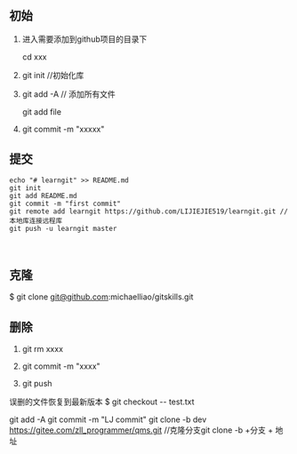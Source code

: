 ## 初始

1. 进入需要添加到github项目的目录下

   cd xxx

2. git init            //初始化库

3. git add -A       // 添加所有文件

   git add file

4. git commit -m "xxxxx"




提交
----------------------------------------------------------------------
	echo "# learngit" >> README.md
	git init
	git add README.md
	git commit -m "first commit"
	git remote add learngit https://github.com/LIJIEJIE519/learngit.git	// 本地库连接远程库
	git push -u learngit master


​	


克隆
---------------------------------
$ git clone git@github.com:michaelliao/gitskills.git


删除
-----------------------------
1. git rm xxxx   

2. git commit -m "xxxx"
3. git push 

误删的文件恢复到最新版本
$ git checkout -- test.txt

git add -A
git commit -m "LJ commit"
git clone -b dev https://gitee.com/zll_programmer/qms.git		//克隆分支git clone -b +分支 + 地址